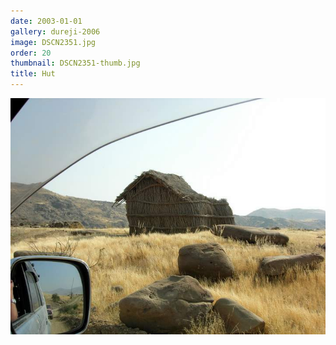 ```yaml
---
date: 2003-01-01
gallery: dureji-2006
image: DSCN2351.jpg
order: 20
thumbnail: DSCN2351-thumb.jpg
title: Hut
---
```


![Hut](./DSCN2351.jpg)